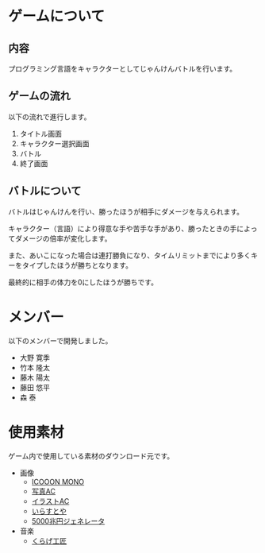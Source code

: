 # ゲームについて
## 内容
プログラミング言語をキャラクターとしてじゃんけんバトルを行います。
## ゲームの流れ
以下の流れで進行します。

1. タイトル画面
2. キャラクター選択画面
3. バトル
4. 終了画面

## バトルについて
バトルはじゃんけんを行い、勝ったほうが相手にダメージを与えられます。

キャラクター（言語）により得意な手や苦手な手があり、勝ったときの手によってダメージの倍率が変化します。

また、あいこになった場合は連打勝負になり、タイムリミットまでにより多くキーをタイプしたほうが勝ちとなります。

最終的に相手の体力を0にしたほうが勝ちです。
# メンバー
以下のメンバーで開発しました。

- 大野 寛季
- 竹本 隆太
- 藤木 陽太
- 藤田 悠平
- 森 泰

# 使用素材
ゲーム内で使用している素材のダウンロード元です。
- 画像
    - [ICOOON MONO](http://icooon-mono.com/)
    - [写真AC](https://www.photo-ac.com/)
    - [イラストAC](https://premium.ac-illust.com/)
    - [いらすとや](https://www.irasutoya.com/)
    - [5000兆円ジェネレータ](https://rare25.github.io/5000choyen/)
- 音楽
    - [くらげ工匠](http://www.kurage-kosho.info/)
